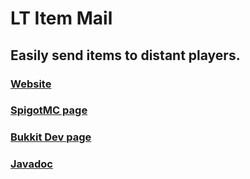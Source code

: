 # LT Item Mail
## Easily send items to distant players.
### [Website](https://leothawne.github.io/LTItemMail/)
### [SpigotMC page](https://www.spigotmc.org/resources/lt-item-mail.62294/)
### [Bukkit Dev page](https://dev.bukkit.org/projects/lt-item-mail)
### [Javadoc](https://leothawne.github.io/javadocs/LTItemMail/)

